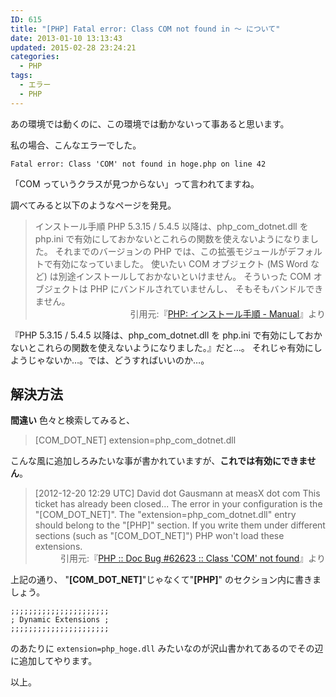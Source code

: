 ```yaml
---
ID: 615
title: "[PHP] Fatal error: Class COM not found in ～ について"
date: 2013-01-10 13:13:43
updated: 2015-02-28 23:24:21
categories:
  - PHP
tags:
  - エラー
  - PHP
---
```


あの環境では動くのに、この環境では動かないって事あると思います。

<!--more-->

私の場合、こんなエラーでした。

```
Fatal error: Class 'COM' not found in hoge.php on line 42
```

「COM っていうクラスが見つからない」って言われてますね。

調べてみると以下のようなページを発見。

<blockquote>インストール手順
PHP 5.3.15 / 5.4.5 以降は、php_com_dotnet.dll を php.ini で有効にしておかないとこれらの関数を使えないようになりました。 それまでのバージョンの PHP では、この拡張モジュールがデフォルトで有効になっていました。
使いたい COM オブジェクト (MS Word など) は別途インストールしておかないといけません。 そういった COM オブジェクトは PHP にバンドルされていませんし、 そもそもバンドルできません。 <div align="right">引用元:『<a href="http://www.php.net/manual/ja/com.installation.php" target="_blank">PHP: インストール手順 - Manual</a>』より</div></blockquote>

『PHP 5.3.15 / 5.4.5 以降は、php_com_dotnet.dll を php.ini で有効にしておかないとこれらの関数を使えないようになりました。』だと…。
それじゃ有効にしようじゃないか…。では、どうすればいいのか…。

<h2>解決方法</h2>
<b>間違い</b>
色々と検索してみると、

> [COM_DOT_NET]
> extension=php_com_dotnet.dll

こんな風に追加しろみたいな事が書かれていますが、<b>これでは有効にできません</b>。

<blockquote> [2012-12-20 12:29 UTC] David dot Gausmann at measX dot com
This ticket has already been closed...
The error in your configuration is the "[COM_DOT_NET]".
The "extension=php_com_dotnet.dll" entry should belong to the "[PHP]" section.
If you write them under different sections (such as "[COM_DOT_NET]") PHP won't load these extensions.<div align="right">引用元:『<a href="https://bugs.php.net/bug.php?id=62623" target="_blank">PHP :: Doc Bug #62623 :: Class 'COM' not found</a>』より</div></blockquote>

上記の通り、 "<b>[COM_DOT_NET]</b>"じゃなくて"<b>[PHP]</b>" のセクション内に書きましょう。

```
;;;;;;;;;;;;;;;;;;;;;;
; Dynamic Extensions ;
;;;;;;;;;;;;;;;;;;;;;;
```

のあたりに `extension=php_hoge.dll` みたいなのが沢山書かれてあるのでその辺に追加してやります。

以上。

